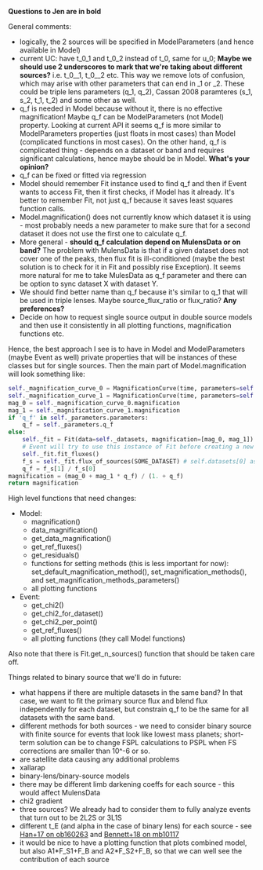**Questions to Jen are in bold**

General comments:

* logically, the 2 sources will be specified in ModelParameters (and hence available in Model)
* current UC: have t\_0\_1 and t\_0\_2 instead of t\_0, same for u\_0; **Maybe we should use 2 underscores to mark that we're taking about different sources?** i.e. t\_0\_\_1, t\_0\_\_2 etc. This way we remove lots of confusion, which may arise with other parameters that can end in \_1 or \_2. These could be triple lens parameters (q\_1, q\_2), Cassan 2008 paramteres (s\_1, s\_2, t\_1, t\_2) and some other as well.
* q\_f is needed in Model because without it, there is no effective magnification! Maybe q\_f can be ModelParameters (not Model) property. Looking at current API it seems q\_f is more similar to ModelParameters properties (just floats in most cases) than Model (complicated functions in most cases). On the other hand, q\_f is complicated thing - depends on a dataset or band and requires significant calculations, hence maybe should be in Model. **What's your opinion?**
* q\_f can be fixed or fitted via regression
* Model should remember Fit instance used to find q\_f and then if Event wants to access Fit, then it first checks, if Model has it already. It's better to remember Fit, not just q\_f because it saves least squares function calls.
* Model.magnification() does not currently know which dataset it is using - most probably needs a new parameter to make sure that for a second dataset it does not use the first one to calculate q\_f. 
* More general - **should q\_f calculation depend on MulensData or on band?** The problem with MulensData is that if a given dataset does not cover one of the peaks, then flux fit is ill-conditioned (maybe the best solution is to check for it in Fit and possibly rise Exception). It seems more natural for me to take MulesData as q\_f parameter and there can be option to sync dataset X with dataset Y.
* We should find better name than q\_f because it's similar to q\_1 that will be used in triple lenses. Maybe source\_flux\_ratio or flux\_ratio? **Any preferences?**
* Decide on how to request single source output in double source models and then use it consistently in all plotting functions, magnification functions etc.


Hence, the best approach I see is to have in Model and ModelParameters (maybe Event as well) private properties that will be instances of these classes but for single sources. Then the main part of Model.magnification will look something like:

```python
self._magnification_curve_0 = MagnificationCurve(time, parameters=self.parameters_source_0, ...)
self._magnification_curve_1 = MagnificationCurve(time, parameters=self.parameters_source_1, ...)
mag_0 = self._magnification_curve_0.magnification
mag_1 = self._magnification_curve_1.magnification
if 'q_f' in self._parameters.parameters:
    q_f = self._parameters.q_f
else:
    self._fit = Fit(data=self._datasets, magnification=[mag_0, mag_1]) 
    # Event will try to use this instance of Fit before creating a new one.
    self._fit.fit_fluxes()
    f_s = self._fit.flux_of_sources(SOME_DATASET) # self.datasets[0] as default
    q_f = f_s[1] / f_s[0] 
magnification = (mag_0 + mag_1 * q_f) / (1. + q_f)
return magnification
```

High level functions that need changes:

* Model:
  * magnification()
  * data\_magnification()
  * get\_data\_magnification()
  * get\_ref\_fluxes()
  * get\_residuals()
  * functions for setting methods (this is less important for now): set\_default\_magnification\_method(), set\_magnification\_methods(), and set\_magnification\_methods\_parameters()
  * all plotting functions
* Event:
  * get\_chi2()
  * get\_chi2\_for\_dataset()
  * get\_chi2\_per\_point()
  * get\_ref\_fluxes()
  * all plotting functions (they call Model functions)

Also note that there is Fit.get\_n\_sources() function that should be taken care off.

Things related to binary source that we'll do in future:

* what happens if there are multiple datasets in the same band? In that case, we want to fit the primary source flux and blend flux independently for each dataset, but constrain q\_f to be the same for all datasets with the same band.
* different methods for both sources - we need to consider binary source with finite source for events that look like lowest mass planets; short-term solution can be to change FSPL calculations to PSPL when FS corrections are smaller than 10^-6 or so.
* are satellite data causing any additional problems
* xallarap
* binary-lens/binary-source models
* there may be different limb darkening coeffs for each source - this would affect MulensData
* chi2 gradient
* three sources? We already had to consider them to fully analyze events that turn out to be 2L2S or 3L1S
* different t\_E (and alpha in the case of binary lens) for each source - see [Han+17 on ob160263](http://adsabs.harvard.edu/abs/2017AJ....154..133H) and [Bennett+18 on mb10117](http://adsabs.harvard.edu/abs/2018AJ....155..141B)
* it would be nice to have a plotting function that plots combined model, but also A1\*F\_S1+F\_B and A2\*F\_S2+F\_B, so that we can well see the contribution of each source

